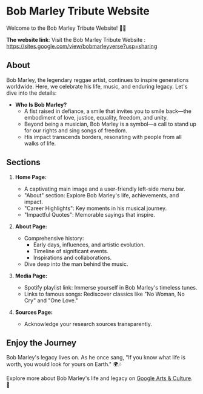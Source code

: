 

# Bob Marley Tribute Website


Welcome to the Bob Marley Tribute Website! 🌟🎵

**The website link**: Visit the Bob Marley Tribute Website : https://sites.google.com/view/bobmarleyverse?usp=sharing

## About

Bob Marley, the legendary reggae artist, continues to inspire generations worldwide. Here, we celebrate his life, music, and enduring legacy. Let's dive into the details:

- **Who Is Bob Marley?**
  - A fist raised in defiance, a smile that invites you to smile back—the embodiment of love, justice, equality, freedom, and unity.
  - Beyond being a musician, Bob Marley is a symbol—a call to stand up for our rights and sing songs of freedom.
  - His impact transcends borders, resonating with people from all walks of life.

## Sections

1. **Home Page:**
   - A captivating main image and a user-friendly left-side menu bar.
   - "About" section: Explore Bob Marley's life, achievements, and impact.
   - "Career Highlights": Key moments in his musical journey.
   - "Impactful Quotes": Memorable sayings that inspire.

2. **About Page:**
   - Comprehensive history:
     - Early days, influences, and artistic evolution.
     - Timeline of significant events.
     - Inspirations and collaborations.
   - Dive deep into the man behind the music.

3. **Media Page:**
   - Spotify playlist link: Immerse yourself in Bob Marley's timeless tunes.
   - Links to famous songs: Rediscover classics like "No Woman, No Cry" and "One Love."

4. **Sources Page:**
   - Acknowledge your research sources transparently.

## Enjoy the Journey

Bob Marley's legacy lives on. As he once sang, "If you know what life is worth, you would look for yours on Earth." 🌍🎶

Explore more about Bob Marley's life and legacy on [Google Arts & Culture](https://blog.google/outreach-initiatives/arts-culture/bob-marley/). 📖
